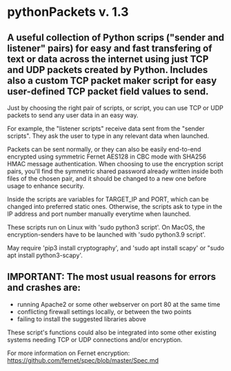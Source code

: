 # pythonPackets v. 1.3

## A useful collection of Python scrips ("sender and listener" pairs) for easy and fast transfering of text or data across the internet using just TCP and UDP packets created by Python. Includes also a custom TCP packet maker script for easy user-defined TCP packet field values to send.

Just by choosing the right pair of scripts, or script, you can use TCP or UDP packets to send any user data in an easy way.

For example, the "listener scripts" receive data sent from the "sender scripts". They ask the user to type in any relevant data when launched.

Packets can be sent normally, or they can also be easily end-to-end encrypted using symmetric Fernet AES128 in CBC mode with SHA256 HMAC message authentication. When choosing to use the encryption script pairs, you'll find the symmetric shared password already written inside both files of the chosen pair, and it should be changed to a new one before usage to enhance security.

Inside the scripts are variables for TARGET_IP and PORT, which can be changed into preferred static ones. Otherwise, the scripts ask to type in the IP address and port number manually everytime when launched.

These scripts run on Linux with 'sudo python3 script'. On MacOS, the encryption-senders have to be launched with 'sudo python3.9 script'.

May require 'pip3 install cryptography', and 'sudo apt install scapy' or "sudo apt install python3-scapy'.

## IMPORTANT: The most usual reasons for errors and crashes are:
- running Apache2 or some other webserver on port 80 at the same time
- conflicting firewall settings locally, or between the two points
- failing to install the suggested libraries above

These script's functions could also be integrated into some other existing systems needing TCP or UDP connections and/or encryption.

For more information on Fernet encryption: https://github.com/fernet/spec/blob/master/Spec.md
